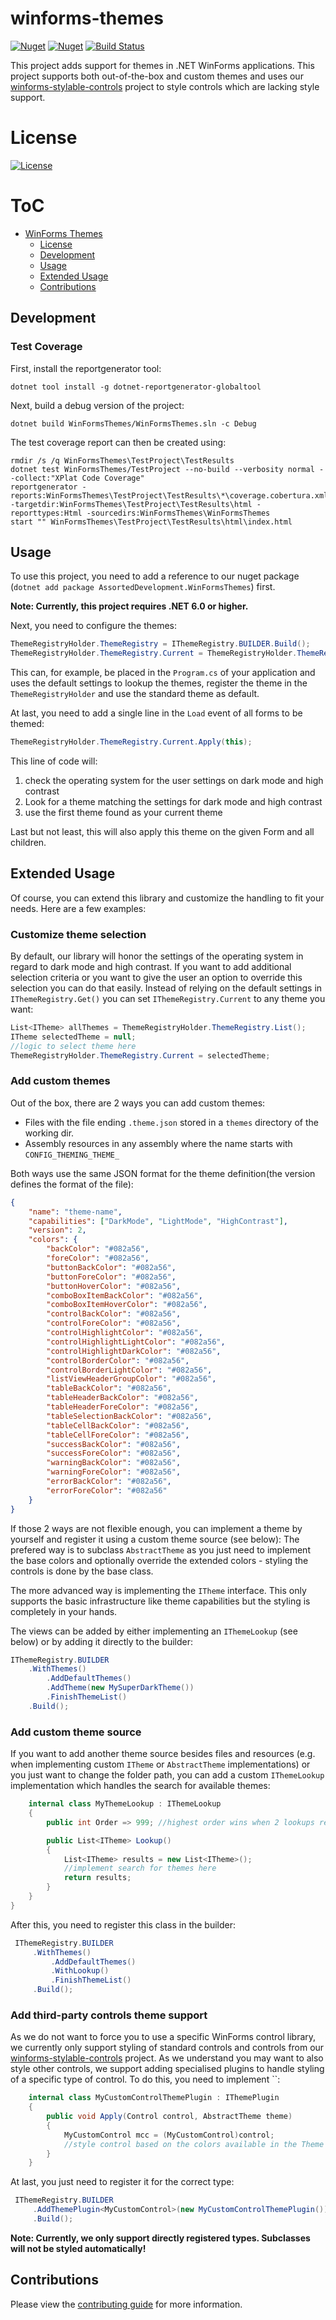 # winforms-themes

[![Nuget](https://img.shields.io/nuget/v/AssortedDevelopment.WinFormsThemes)](https://www.nuget.org/packages/AssortedDevelopment.WinFormsThemes)
[![Nuget](https://img.shields.io/nuget/dt/AssortedDevelopment.WinFormsThemes)](https://www.nuget.org/packages/AssortedDevelopment.WinFormsThemes)
[![Build Status](https://github.com/Assorted-Development/winforms-themes/actions/workflows/prerelease.yml/badge.svg)](https://github.com/Assorted-Development/winforms-themes/actions/workflows/prerelease.yml)

This project adds support for themes in .NET WinForms applications. This project supports both out-of-the-box and custom themes and uses our [winforms-stylable-controls](https://github.com/Assorted-Development/winforms-stylable-controls) project to style controls which are lacking style support.

# License
[![License](https://img.shields.io/badge/License-Apache%202.0-blue.svg)](https://opensource.org/licenses/Apache-2.0)

# ToC
* [WinForms Themes](#winforms-themes)
  * [License](#license)
  * [Development](#development)
  * [Usage](#usage)
  * [Extended Usage](#extended-usage)
  * [Contributions](#contributions)

## Development

### Test Coverage
First, install the reportgenerator tool:
```
dotnet tool install -g dotnet-reportgenerator-globaltool
```

Next, build a debug version of the project:
```
dotnet build WinFormsThemes/WinFormsThemes.sln -c Debug
```

The test coverage report can then be created using:
```
rmdir /s /q WinFormsThemes\TestProject\TestResults
dotnet test WinFormsThemes/TestProject --no-build --verbosity normal --collect:"XPlat Code Coverage"
reportgenerator -reports:WinFormsThemes\TestProject\TestResults\*\coverage.cobertura.xml -targetdir:WinFormsThemes\TestProject\TestResults\html -reporttypes:Html -sourcedirs:WinFormsThemes\WinFormsThemes
start "" WinFormsThemes\TestProject\TestResults\html\index.html
```


## Usage
To use this project, you need to add a reference to our nuget package (`dotnet add package AssortedDevelopment.WinFormsThemes`) first.

**Note: Currently, this project requires .NET 6.0 or higher.**

Next, you need to configure the themes:
```csharp
ThemeRegistryHolder.ThemeRegistry = IThemeRegistry.BUILDER.Build();
ThemeRegistryHolder.ThemeRegistry.Current = ThemeRegistryHolder.ThemeRegistry.Get();
```
This can, for example, be placed in the `Program.cs` of your application and uses the default settings to lookup the themes, register the theme in the `ThemeRegistryHolder` and use the standard theme as default.

At last, you need to add a single line in the `Load` event of all forms to be themed:
```csharp
ThemeRegistryHolder.ThemeRegistry.Current.Apply(this);
```

This line of code will:
1. check the operating system for the user settings on dark mode and high contrast
2. Look for a theme matching the settings for dark mode and high contrast
3. use the first theme found as your current theme

Last but not least, this will also apply this theme on the given Form and all children.

## Extended Usage
Of course, you can extend this library and customize the handling to fit your needs. Here are a few examples:

### Customize theme selection
By default, our library will honor the settings of the operating system in regard to dark mode and high contrast. If you want to add additional selection criteria or you want to give the user an option to override this selection you can do that easily.
Instead of relying on the default settings in `IThemeRegistry.Get()` you can set `IThemeRegistry.Current` to any theme you want:
```csharp
List<ITheme> allThemes = ThemeRegistryHolder.ThemeRegistry.List();
ITheme selectedTheme = null;
//logic to select theme here
ThemeRegistryHolder.ThemeRegistry.Current = selectedTheme;
```

### Add custom themes
Out of the box, there are 2 ways you can add custom themes:
- Files with the file ending `.theme.json` stored in a `themes` directory of the working dir.
- Assembly resources in any assembly where the name starts with `CONFIG_THEMING_THEME_`

Both ways use the same JSON format for the theme definition(the version defines the format of the file):
```json
{
	"name": "theme-name",
	"capabilities": ["DarkMode", "LightMode", "HighContrast"],
	"version": 2,
	"colors": {
		"backColor": "#082a56",
		"foreColor": "#082a56",
		"buttonBackColor": "#082a56",
		"buttonForeColor": "#082a56",
		"buttonHoverColor": "#082a56",
		"comboBoxItemBackColor": "#082a56",
		"comboBoxItemHoverColor": "#082a56",
		"controlBackColor": "#082a56",
		"controlForeColor": "#082a56",
		"controlHighlightColor": "#082a56",
		"controlHighlightLightColor": "#082a56",
		"controlHighlightDarkColor": "#082a56",
		"controlBorderColor": "#082a56",
		"controlBorderLightColor": "#082a56",
		"listViewHeaderGroupColor": "#082a56",
		"tableBackColor": "#082a56",
		"tableHeaderBackColor": "#082a56",
		"tableHeaderForeColor": "#082a56",
		"tableSelectionBackColor": "#082a56",
		"tableCellBackColor": "#082a56",
		"tableCellForeColor": "#082a56",
		"successBackColor": "#082a56",
		"successForeColor": "#082a56",
		"warningBackColor": "#082a56",
		"warningForeColor": "#082a56",
		"errorBackColor": "#082a56",
		"errorForeColor": "#082a56"
	}
}
```

If those 2 ways are not flexible enough, you can implement a theme by yourself and register it using a custom theme source (see below):
The prefered way is to subclass `AbstractTheme` as you just need to implement the base colors and optionally override the extended colors - styling the controls is done by the base class.

The more advanced way is implementing the `ITheme` interface. This only supports the basic infrastructure like theme capabilities but the styling is completely in your hands.

The views can be added by either implementing an `IThemeLookup` (see below) or by adding it directly to the builder:
```csharp
IThemeRegistry.BUILDER
    .WithThemes()
        .AddDefaultThemes()
        .AddTheme(new MySuperDarkTheme())
        .FinishThemeList()
    .Build();
```

### Add custom theme source
If you want to add another theme source besides files and resources (e.g. when implementing custom `ITheme` or `AbstractTheme` implementations) or you just want to change the folder path, you can add a custom `IThemeLookup` implementation which handles the search for available themes:
```csharp
    internal class MyThemeLookup : IThemeLookup
    {
        public int Order => 999; //highest order wins when 2 lookups return the same theme name

        public List<ITheme> Lookup()
        {
            List<ITheme> results = new List<ITheme>();
            //implement search for themes here
            return results;
        }
    }
}
```
After this, you need to register this class in the builder:
```csharp
 IThemeRegistry.BUILDER
     .WithThemes()
         .AddDefaultThemes()
         .WithLookup()
         .FinishThemeList()
     .Build();
```

### Add third-party controls theme support
As we do not want to force you to use a specific WinForms control library, we currently only support styling of standard controls and controls from our [winforms-stylable-controls](https://github.com/Assorted-Development/winforms-stylable-controls) project.
As we understand you may want to also style other controls, we support adding specialised plugins to handle styling of a specific type of control. To do this, you need to implement ``:
```csharp
    internal class MyCustomControlThemePlugin : IThemePlugin
    {
        public void Apply(Control control, AbstractTheme theme)
        {
            MyCustomControl mcc = (MyCustomControl)control;
            //style control based on the colors available in the Theme
        }
    }
```
At last, you just need to register it for the correct type:
```csharp
 IThemeRegistry.BUILDER
     .AddThemePlugin<MyCustomControl>(new MyCustomControlThemePlugin())
     .Build();
```

**Note: Currently, we only support directly registered types. Subclasses will not be styled automatically!**

## Contributions

Please view the [contributing guide](/CONTRIBUTING.md) for more information.